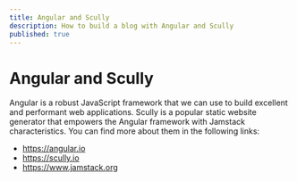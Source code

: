 ```yaml
---
title: Angular and Scully
description: How to build a blog with Angular and Scully
published: true
---
```


# Angular and Scully

Angular is a robust JavaScript framework that we can use
to build excellent and performant web applications.
Scully is a popular static website generator that
empowers the Angular framework with Jamstack
characteristics.
You can find more about them in the following links:

- https://angular.io
- https://scully.io
- https://www.jamstack.org
